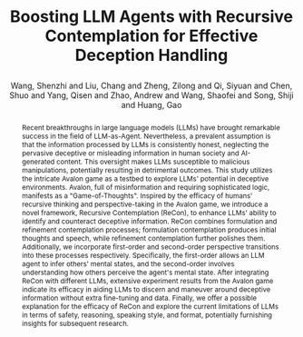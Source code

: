 ---
layout: pub
type: inproceedings
title: >
    Boosting LLM Agents with Recursive Contemplation for Effective Deception Handling
author: Wang, Shenzhi and Liu, Chang and Zheng, Zilong and Qi, Siyuan and Chen, Shuo and Yang, Qisen and Zhao, Andrew and Wang, Shaofei and Song, Shiji and Huang, Gao
year: 2024
correspondence: Zheng, Zilong and Huang, Gao
# booktitle: >
#     Findings of the Annual Meeting of the Association for Computational Linguistics: ACL-Findings
booktitle: ACL Findings
abbr: ACL'24
arxiv: >
    2310.01320
selected: true
code: https://github.com/bigai-nlco/LooGLE
abstract: >
    Recent breakthroughs in large language models (LLMs) have brought remarkable success in the field of LLM-as-Agent. Nevertheless, a prevalent assumption is that the information processed by LLMs is consistently honest, neglecting the pervasive deceptive or misleading information in human society and AI-generated content. This oversight makes LLMs susceptible to malicious manipulations, potentially resulting in detrimental outcomes. This study utilizes the intricate Avalon game as a testbed to explore LLMs' potential in deceptive environments. Avalon, full of misinformation and requiring sophisticated logic, manifests as a "Game-of-Thoughts". Inspired by the efficacy of humans' recursive thinking and perspective-taking in the Avalon game, we introduce a novel framework, Recursive Contemplation (ReCon), to enhance LLMs' ability to identify and counteract deceptive information. ReCon combines formulation and refinement contemplation processes; formulation contemplation produces initial thoughts and speech, while refinement contemplation further polishes them. Additionally, we incorporate first-order and second-order perspective transitions into these processes respectively. Specifically, the first-order allows an LLM agent to infer others' mental states, and the second-order involves understanding how others perceive the agent's mental state. After integrating ReCon with different LLMs, extensive experiment results from the Avalon game indicate its efficacy in aiding LLMs to discern and maneuver around deceptive information without extra fine-tuning and data. Finally, we offer a possible explanation for the efficacy of ReCon and explore the current limitations of LLMs in terms of safety, reasoning, speaking style, and format, potentially furnishing insights for subsequent research.
bibtex: >
    @inproceedings{wang2024avalon,
        title={Boosting LLM Agents with Recursive Contemplation for Effective Deception Handling},
        author={Wang, Shenzhi and Liu, Chang and Zheng, Zilong and Qi, Siyuan and Chen, Shuo and Yang, Qisen and Zhao, Andrew and Wang, Shaofei and Song, Shiji and Huang, Gao},
        booktitle={Findings of the Association for Computational Linguistics: ACL-Findings},
        year={2024}
    }
---